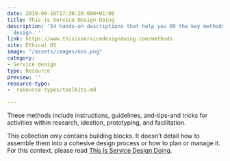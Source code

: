 ```yaml
---
date: 2019-09-16T17:30:20.000+01:00
title: This is Service Design Doing
description: '54 hands-on descriptions that help you DO the key methods used in service
  design. '
link: https://www.thisisservicedesigndoing.com/methods
site: Ethical OS
image: "/assets/images/eos.png"
category:
- Service design
type: Resource
preview: ''
resource-type:
- _resource-types/toolkits.md

---
```

These methods include instructions, guidelines, and-tips-and tricks for activities within research, ideation, prototyping, and facilitation.

This collection only contains building blocks. It doesn’t detail how to assemble them into a cohesive design process or how to plan or manage it. For this context, please read [This Is Service Design Doing](https://www.thisisservicedesigndoing.com/).